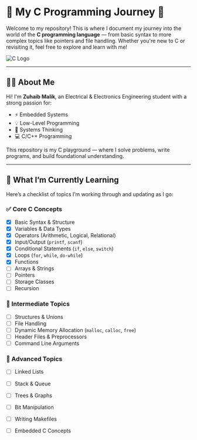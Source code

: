 # 🚀 My C Programming Journey 🚀

Welcome to my repository! This is where I document my journey into the world of the **C programming language** — from basic syntax to more complex topics like pointers and file handling. Whether you're new to C or revisiting it, feel free to explore and learn with me!

![C Logo](https://upload.wikimedia.org/wikipedia/commons/1/19/C_Logo.png)

---

## 👨‍💻 About Me

Hi! I'm **Zuhaib Malik**, an Electrical & Electronics Engineering student with a strong passion for:

- ⚡ Embedded Systems  
- 💡 Low-Level Programming  
- 🧠 Systems Thinking  
- 💻 C/C++ Programming  

This repository is my C playground — where I solve problems, write programs, and build foundational understanding.

---

## 📘 What I’m Currently Learning

Here’s a checklist of topics I’m working through and updating as I go:

### ✅ Core C Concepts
- [x] Basic Syntax & Structure  
- [x] Variables & Data Types  
- [x] Operators (Arithmetic, Logical, Relational)  
- [x] Input/Output (`printf`, `scanf`)  
- [x] Conditional Statements (`if`, `else`, `switch`)  
- [x] Loops (`for`, `while`, `do-while`)  
- [x] Functions  
- [ ] Arrays & Strings  
- [ ] Pointers  
- [ ] Storage Classes  
- [ ] Recursion  

### 🧱 Intermediate Topics
- [ ] Structures & Unions  
- [ ] File Handling  
- [ ] Dynamic Memory Allocation (`malloc`, `calloc`, `free`)  
- [ ] Header Files & Preprocessors  
- [ ] Command Line Arguments  

### 🚀 Advanced Topics
- [ ] Linked Lists  
- [ ] Stack & Queue  
- [ ] Trees & Graphs  
- [ ] Bit Manipulation  
- [ ] Writing Makefiles  
- [ ] Embedded C Concepts  


















